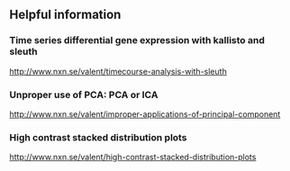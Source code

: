 ## Helpful information

### Time series differential gene expression with kallisto and sleuth
http://www.nxn.se/valent/timecourse-analysis-with-sleuth

### Unproper use of PCA: PCA or ICA
http://www.nxn.se/valent/improper-applications-of-principal-component

### High contrast stacked distribution plots
http://www.nxn.se/valent/high-contrast-stacked-distribution-plots
